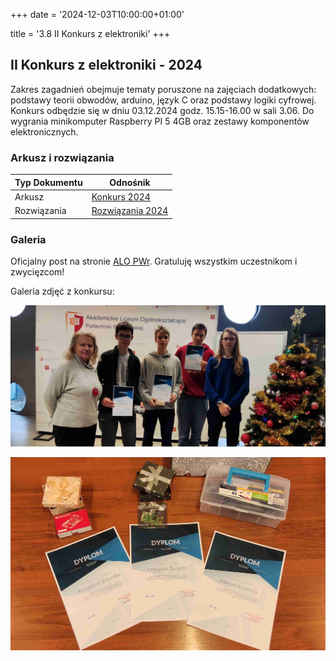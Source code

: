 +++
date = '2024-12-03T10:00:00+01:00'

title = '3.8 II Konkurs z elektroniki'
+++

## II Konkurs z elektroniki - 2024

Zakres zagadnień obejmuje tematy poruszone na zajęciach dodatkowych:
podstawy teorii obwodów, arduino, język C oraz podstawy logiki
cyfrowej. Konkurs odbędzie się w dniu 03.12.2024 godz. 15.15-16.00 w
sali 3.06. Do wygrania minikomputer Raspberry PI 5 4GB oraz zestawy komponentów
elektronicznych.

### Arkusz i rozwiązania

| Typ Dokumentu | Odnośnik                                           |
| ------------- | -------------------------------------------------- |
| Arkusz        | [Konkurs 2024](./konkurs_arkusz_2024.pdf)          |
| Rozwiązania   | [Rozwiązania 2024](./konkurs_rozwiazania_2024.pdf) |

### Galeria

Oficjalny post na stronie [ALO PWr](https://www.facebook.com/liceumPWr/posts/988262823111065). Gratuluję wszystkim uczestnikom i zwycięzcom!

Galeria zdjęć z konkursu:

![Laureaci konkursu 2024](./konkurs-2024.jpg)

![Nagrody konkursowe 2024](./konkurs-2024-nagrody.jpg)